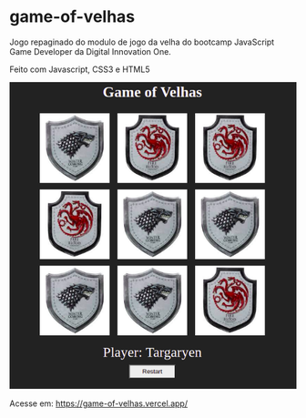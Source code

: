 # game-of-velhas

Jogo repaginado do modulo de jogo da velha do bootcamp JavaScript Game Developer da Digital Innovation One.

Feito com Javascript, CSS3 e HTML5

![GitHub Logo](/images/logo.png)

Acesse em: https://game-of-velhas.vercel.app/

